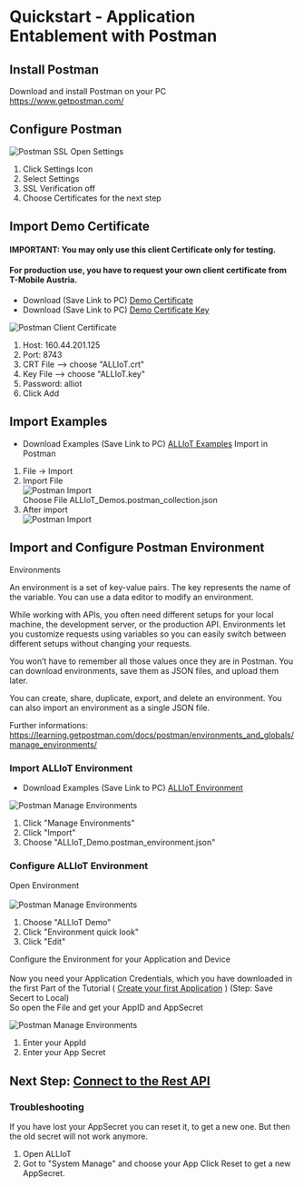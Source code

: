 # Quickstart - Application Entablement with Postman

## Install Postman

Download and install Postman on your PC   
https://www.getpostman.com/

## Configure Postman
![Postman SSL](../images/Postman_settings_ssl.png)
Open Settings  
1. Click Settings Icon
2. Select Settings
3. SSL Verification off 
4. Choose Certificates for the next step
   


## Import Demo Certificate
 
#### IMPORTANT: You may only use this client Certificate only for testing.  
#### For production use, you have to request your own client certificate from T-Mobile Austria. 

* Download (Save Link to PC) [Demo Certificate](Demo_Client_Certificates/ALLIoT.crt)
* Download (Save Link to PC) [Demo Certificate Key](Demo_Client_Certificates/ALLIoT.key)



![Postman Client Certificate](../images/Postman_settings_certificate.png)

1. Host: 160.44.201.125
2. Port: 8743
3. CRT File --> choose "ALLIoT.crt" 
4. Key File --> choose "ALLIoT.key" 
5. Password: alliot
6. Click Add

## Import Examples

* Download Examples (Save Link to PC)
  [ALLIoT Examples](ALLIoT_Demos.postman_collection.json)
Import in Postman
1. File -> Import  
2. Import File  
![Postman Import](../images/Postman_import.png)  
Choose File ALLIoT_Demos.postman_collection.json
3. After import   
![Postman Import](../images/Postman_import_ok.png)   

## Import and Configure Postman Environment

Environments

An environment is a set of key-value pairs. The key represents the name of the variable. You can use a data editor to modify an environment.

While working with APIs, you often need different setups for your local machine, the development server, or the production API. Environments let you customize requests using variables so you can easily switch between different setups without changing your requests.

You won’t have to remember all those values once they are in Postman. You can download environments, save them as JSON files, and upload them later.

You can create, share, duplicate, export, and delete an environment. You can also import an environment as a single JSON file. 

Further informations: https://learning.getpostman.com/docs/postman/environments_and_globals/manage_environments/

### Import ALLIoT Environment

* Download Examples (Save Link to PC)
  [ALLIoT Environment](ALLIoT_Demo.postman_environment.json)

![Postman Manage Environments](../images/Postman_manage_environment.png)
1. Click "Manage Environments"
2. Click "Import"
3. Choose "ALLIoT_Demo.postman_environment.json"

### Configure ALLIoT Environment

Open Environment<br>   
![Postman Manage Environments](../images/Postman_environment.png)
1. Choose "ALLIoT Demo" 
2. Click "Environment quick look"
3. Click "Edit"

Configure the Environment for your Application and Device<br>   
Now you need your Application Credentials, which you have downloaded in the first Part of the Tutorial ( [Create your first Application](../01&#32;Create&#32;first&#32;Application.md) )  (Step: Save Secert to Local)  
So open the File and get your AppID and AppSecret

![Postman Manage Environments](../images/Postman_environment_edit.png)
1. Enter your AppId
2. Enter your App Secret

## Next Step: [Connect to the Rest API](06_Connect_to_REST_API.md)


### Troubleshooting

If you have lost your AppSecret you can reset it, to get a new one. 
But then the old secret will not work anymore.
1. Open ALLIoT
2. Got to "System Manage" and choose your App
Click Reset to get a new AppSecret.





 
  
